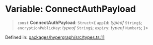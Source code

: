 # Variable: ConnectAuthPayload

> `const` **ConnectAuthPayload**: `Struct`\<\{ `appId`: *typeof* `String$`; `encryptionPublicKey`: *typeof* `String$`; `expiry`: *typeof* `Number$`; \}\>

Defined in: [packages/hypergraph/src/types.ts:11](https://github.com/hashirpm/hypergraph/blob/ab4ea1cdb9430798142e0d735aac9d31c2cf0ae0/packages/hypergraph/src/types.ts#L11)
